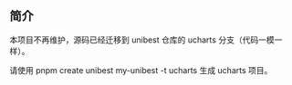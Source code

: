 ## 简介

本项目不再维护，源码已经迁移到 unibest 仓库的 ucharts 分支（代码一模一样）。

请使用 pnpm create unibest my-unibest -t ucharts 生成 ucharts 项目。

